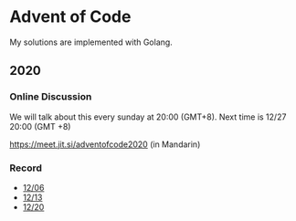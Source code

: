 # Advent of Code

My solutions are implemented with Golang.

## 2020

### Online Discussion

We will talk about this every sunday at 20:00 (GMT+8). Next time is 12/27 20:00 (GMT +8)

https://meet.jit.si/adventofcode2020 (in Mandarin)

### Record

* [12/06](https://www.dropbox.com/s/2126thn1grgsjcp/adventofcode2020%20on%202020-12-06%2013-02.mp4?dl=0)
* [12/13](https://www.dropbox.com/s/e6d3jmed87cs98v/adventofcode2020%20on%202020-12-13%2012-57.mp4?dl=0)
* [12/20](https://www.dropbox.com/s/6qqfsz90cczoxrl/adventofcode2020%20on%202020-12-20%2012-59.mp4?dl=0)